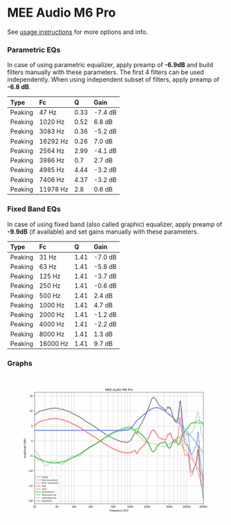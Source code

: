 # MEE Audio M6 Pro
See [usage instructions](https://github.com/jaakkopasanen/AutoEq#usage) for more options and info.

### Parametric EQs
In case of using parametric equalizer, apply preamp of **-6.9dB** and build filters manually
with these parameters. The first 4 filters can be used independently.
When using independent subset of filters, apply preamp of **-6.8 dB**.

| Type    | Fc       |    Q | Gain    |
|:--------|:---------|:-----|:--------|
| Peaking | 47 Hz    | 0.33 | -7.4 dB |
| Peaking | 1020 Hz  | 0.52 | 6.8 dB  |
| Peaking | 3083 Hz  | 0.36 | -5.2 dB |
| Peaking | 16292 Hz | 0.26 | 7.0 dB  |
| Peaking | 2564 Hz  | 2.99 | -4.1 dB |
| Peaking | 3986 Hz  | 0.7  | 2.7 dB  |
| Peaking | 4985 Hz  | 4.44 | -3.2 dB |
| Peaking | 7406 Hz  | 4.37 | -3.2 dB |
| Peaking | 11978 Hz | 2.8  | 0.6 dB  |

### Fixed Band EQs
In case of using fixed band (also called graphic) equalizer, apply preamp of **-9.9dB**
(if available) and set gains manually with these parameters.

| Type    | Fc       |    Q | Gain    |
|:--------|:---------|:-----|:--------|
| Peaking | 31 Hz    | 1.41 | -7.0 dB |
| Peaking | 63 Hz    | 1.41 | -5.8 dB |
| Peaking | 125 Hz   | 1.41 | -3.7 dB |
| Peaking | 250 Hz   | 1.41 | -0.6 dB |
| Peaking | 500 Hz   | 1.41 | 2.4 dB  |
| Peaking | 1000 Hz  | 1.41 | 4.7 dB  |
| Peaking | 2000 Hz  | 1.41 | -1.2 dB |
| Peaking | 4000 Hz  | 1.41 | -2.2 dB |
| Peaking | 8000 Hz  | 1.41 | 1.3 dB  |
| Peaking | 16000 Hz | 1.41 | 9.7 dB  |

### Graphs
![](./MEE%20Audio%20M6%20Pro.png)